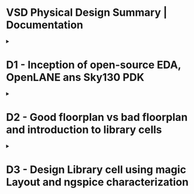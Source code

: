# VSD Physical Design Summary | Documentation
<details><summary> <h1> D1 - Inception of open-source EDA, OpenLANE ans Sky130 PDK </summary><p>

<details><summary> <h1> D1_SK1 - How to talk to computers </summary><p>


<details><summary> <h2> :book: L1 - Introduction to QFN-48 Package, chips, pads, core, die and IPs</summary><p>		
The QFN-48 Package with a chip in the center is shown below. Connections are made to the boundaries of the chip through wirebonds.
		
![QN-48 Package with chip](https://user-images.githubusercontent.com/57150778/218431254-de324341-4bf1-43e9-97b5-6472ea4ce357.png)

Contents of a chip : 

i) Pads : These cells act as interfaces for signals travelling in and out of the chip.
ii) Core : This is where all the digital logic is placed.
iii) Die : It is the size of the entire chip; manufactured on Si wafer. 


![image](https://user-images.githubusercontent.com/57150778/218431961-da71e90b-a5a7-4345-aa84-be8762b517bd.png)

The two kinds of blocks on an SoC are Macros and IPs (Intellectual Properties). Macros are completely digital logic, while IP are blocks that need some level of intelligence to build.

</p>
</details>

<details><summary> <h2> :book: L2 - Introduction to RISC-V</summary><p>

### RISC-V Instruction Set Architecture (ISA)
It is the language of the computer. For a C-program to run on the hardware, the C-program is first compiled in its assembly language program. This assembly language program is converted to machine language program, (binary) which is basically electronic signals (0s and 1s) which are understood by the hardware of the computer. 

A hardware description language (HDL) is needed to replicate the Instruction Set Architecture using some RTL. HDL is the interface present between RISC-V architecture and the layout. 

![image](https://user-images.githubusercontent.com/57150778/218434578-debae85b-4371-4700-8541-730d258c081d.png)
</p>
</details>

<details><summary> <h2> :book: L3 - From Software Applications to Hardware </summary><p>	

Applications or software in our devices are implemented in the hardware chips, as described below:


Applications or software in out laptops / mobile phones are implemented in the hardware chips, like shown. 

System Software converts the application program into binary language. There are various layers of a system software.
The major components of a system software are:

1) OS: 
It handles IO operation, allocates memories. Majorly, it converts the application software to assembly language program and finally to binary language program so that it is understood by the hardware.
The outputs of the operating system are small functions in C/C++ or Java. These are input to the compiler.
		
2) Compiler : 
It converts the application software in C, C++ or Java into instructions (*.exe file),  the syntax of which depends on the type of hardware. For ex: If the hardware belongs to intel-X86, the instructions belong to X86; etc. 
		
3) Assembler:
An assembler takes in instructions and converts it into respective machine language program (Binary numbers: 1s and 0s). This binary language is fed to the hardware and accordingly, the hardware generates the output. 

![image](https://user-images.githubusercontent.com/57150778/218435817-f64b1f72-dc22-4d6e-abd6-749e1872040d.png)
</p>
</details>

</p>
</details>


<details><summary> <h1> D1-SK2 SoC design and OpenLANE  </summary><p>

<details><summary> <h2> :book: L1 - Intro to all components of open-source digital asic design  </summary><p>	

Digital ASIC design requires:

1) HDL : RTL of the function we want to implement including the RTL of all used Ips
2) CAD Tools used for electronic Design Automation (EDA)
3) Process Design Kits (PDK)

![image](https://user-images.githubusercontent.com/57150778/218443990-93629905-0fd2-46af-a6c7-cf76523a4cbd.png)


<h3> PDK </h3>

PDK acts as an interface between fabrication companies and designers. Earlier, design if an IC wad closely twined with process design kits owned by companies like TI. The need for separating design from fabrication technology led to creation of open-source PDKs (Processs Design Kits).

PDK is a collection of files for modelling the fabrication process for EDA tools. It consists of:
1) Process Design Rules - LVS, DRC checks
2) Device Models
3) Digital Standard Cell Libraries,
etc

Skywater 130nm open-pdk was introduced by Google and skywater, enabling complete ASIC design process to be open-source. 

Sky-130 nm tech node, despite being old; is still in use because of two main reasons:
1) Several applications don't need faster, advanced nodes. 130nm process has good enough performance to fit such applications. A pipelined version of RV32i CPU can achieve GHz clock. 
2) 130nm fabrication process is cheaper compared to advanced nodes.

</p>
</details>

<details><summary> <h2> :book: L2 - Simplified RTL-GDS Flow  </summary><p>

Major Implementation Steps in ASIC design flow are:
* Synthesis
* Floor/Power Planning
* Placement
* Clock Tree SYnthesis
* Routing
* Sign Off

The event of producing final layout is called "Tapeout".
![image](https://user-images.githubusercontent.com/57150778/218445851-b6ac990e-6b20-444f-9d43-2164cd7ab79a.png)

<details><summary><h3> Synthesis </h3></summary><p>

Design has to be translated into circuits having components from standard cell libraries (SCL).
The resultant circuit is a gate level netlist. It is functionally equivalent to the RTL.

![image](https://user-images.githubusercontent.com/57150778/218446318-07d5a251-0fbb-441b-b0c9-ab6d3353850b.png)

Standard Cells have a regular layout; typically all the same height with varying widths. It is an integer multiple of units called the "site width".
Each cell comes with different models or views utilized by different tools:

	1) Liberty view : electrical models like delay, power model
	2) HDL behavioral models for the cells
	3) SPICE or CDL view
	4) Layout View:
		i. GSDII (detailed View)
		ii. LEF View (abstract view)
        
![image](https://user-images.githubusercontent.com/57150778/218446473-f6b09bdd-dd3c-44ed-8125-99ee1ddeb7cb.png)
</p>
</details>

<details><summary><h3> Floor & Power Planning </h3></summary><p>

Floor and Power planning mean different things based on whether we are implementing a single component of the design (Macro) or the whole chip.
The objective is to plan the silicon area and create a robust Power Distribution Network to power the circuits.

<h4> Floorplanning </h4>

Chip Floor-Planning : The chip die is partitioned between different blocks and IO Pads are placed.

Macro Floor Planning : Macro dimensions, pin location and rows are defined. 

<h4> Power Planning </h4>

The power delivery network is constructed. The chip is powered by multiple VDD and Ground Pins. The power pins are connected to all components through rings and vertical and horizontal straps. Such parallel structures are meant to reduce the resistance and thus the IR drop; also the electromigration. Typically, the PDN used upper layers as they are thicker than lower metal layers.

![image](https://user-images.githubusercontent.com/57150778/218448464-1f20e51a-648b-4433-b8c2-a57de4fe4fe9.png)

</p>
</details>

<details><summary><h3> Placement  </h3></summary><p>

For macros we place std cells into rows, aligned with sites. Connected cells should be placed close to each other to reduce interconnect delays and to enable successful routing. 

![image](https://user-images.githubusercontent.com/57150778/218447701-c0d632c5-c5ff-4046-ad2e-c79d71d8c066.png)

Typically placement is done in 2 steps:

1) Global Placement : Finding optimal position for all cells. These positions are not necessarily legal.
2) Detailed Placement: The placement from global placement is minimally altered to be legal.
    
![image](https://user-images.githubusercontent.com/57150778/218447934-5bbc9237-41a2-457b-863d-88c51ac8ac75.png)

</p>
</details>

<details><summary><h3> Clock Tree Synthesis  </h3></summary><p>

Clock tree routing needs to be done before signal routing by creating a cock distribution network.
The goal is to deliver clock to all sequential cells while minimizing skew. This is typically implemented using an H-tree, X-tree or a fishbone structure.

![image](https://user-images.githubusercontent.com/57150778/218449271-6966e5c4-8bcd-446f-a6b6-48e5daf75597.png)

</p>
</details>

<details><summary><h3> Signal Routing  </h3></summary><p>

For each metal layer, the PDK defines:
	
i. Thickness
ii. Pitch
iii. Tracks
iv. Min width
v. Vias

![image](https://user-images.githubusercontent.com/57150778/218451009-82be9d51-83c5-4ed7-b309-04505eed0f63.png)


Most routers are grid routers, i.e., they create routes over existing tracks. Since the routing grid can be huge, the signal routing is done in two setps:

* Global Routing : Routing guides are generated.
* Detailed Routing : Routing guides are used to create actual wires. 

</p>
</details>

<details><summary><h3> Sign-Off  </h3></summary><p>

Signoff involves-

* Physical verifications:
    - Design Rule Checking (DRC) : To check that all design rules are satisfied.
    - Layout Versus Schematic Checks (LVS) : To ensure that layout is functionally equivalent to gate netlist.
* Timing Verification:
    - Static Timing Analysis (STA) : To make sure that all timing constraints are met and circuit will run at designated frequency.

</p>
</details>

</p>
</details>

<details><summary><h2> 📖 L3 - OpenLANE & Strive Chiplets  </h2></summary><p>

Using open source EDA tools presents a set of potential problems such as tool qualification, calibration, or missing tools for certain intermediate steps.
OpenLANE encounters this problem by presenting an Open-Source Flow for a True Open Source Tape-out experiment. 

An example of open everything SoCs is striV3. It makes use of open pdk, EDA tools as well as RTL. 

![image](https://user-images.githubusercontent.com/57150778/218457206-f20b49b0-c61e-474c-b614-d288fee14021.png)

Its SoC are present in various versions as described below:
	
![image](https://user-images.githubusercontent.com/57150778/218457450-010732c8-3932-4bc8-ba44-c1980f2af094.png)

	
The main objective of an open source EDA FLow is to produce a clean GDSII with no human intervention. This implies:

* No LVS Violations
* No DRC Violations
* No Timing Violations

OpenLANE presents a containersed set of tools that are containerized to function out of the box. It has two modes of operation:

* Autonomous
* Interactive
	
It can also be used for finding the best set of flow configurations for a particular design.
	
</p>
</details>

<details><summary><h2> 📖 L4 - Introduction to OpenLANE detailed ASIC Design Flow </h2></summary><p>

OpenLANE ASIC Flow : 
![OpenLANE ASIC Flow](https://user-images.githubusercontent.com/57150778/218458792-20a4b5e4-7e34-4f43-b772-46b8921b07e8.png)


<h3> RTL Synthesis </h3>
	
RTL is fed to yosys using design constraints. Yosys translates the RTL into a logic circuit using generic components.
This circuit is optimised and mapped into a standard cell library using abc. ABC has to be guided using abc scripts.
OpenLANE comes with various abc scripts referred to as "synthesis strategies". The strategies target the best area or could target the best timing, etc.

<h3> Synthesis Exploration (Utility) </h3>
	
Used to generate reports that show how the design delay and area is affected by the synthesis strategy (S1, S2, …S8). Based on this, we can pick the best strategy to continue with. 

![image](https://user-images.githubusercontent.com/57150778/218459424-8bcb6fbc-f96f-4aeb-9118-1c6949088772.png)


<h3> Design Exploration (Utility) </h3>
	
Used to sweep design configurations (>16). It generates a report as shown below that has more than 35 design metrics. Also shows the number of violations generated after generating the final layout. 
This is useful to find the best configuration for openLANE for any given design. Thus it is recommended to explore the design first and then used the obtained best configuration for this design going forward.
Ex : Exploration to find a configuration that gets a clean layout.


![image](https://user-images.githubusercontent.com/57150778/218459824-daa5b467-466a-4a04-b979-380a829ddabb.png)


<h3> Design For Testing </h3>

After synthesis we can insert a testing structure is we want our design to be ready for testing after fabrication. We can insert a scan chain using open src project Fault. It can perform:

* Scan insertion
* Automatic test Pattern Generation (ATPG)
* Test Patterns COmpaction
* Fault Coverage
* Fault Simulation

![image](https://user-images.githubusercontent.com/57150778/218460233-ea5be554-235f-4896-a62f-8c5eadfe271e.png)

	
<h3> Physical Implementation </h3>
	
It is also called automated PnR (Place and Route). It has several steps performed by the OpenROAD App.
* Floor/Power Planning
* End Decoupling Capacitors and Tap cell insertion
* Placement : Global and Detailed
* Post placement Optimization
* Clock Tree Synthesis (CTS)
* Routing : Global and Detailed
	

<h3> Logic Equivalence Checking | by Yosys </h3>
	
Every time a netlist is modified by CTS, post route optimization, etc; it must be checked for funtionality against the gate level netlist post synthesis.
	
	
<h3> Dealing with Antenna Rules Violation </h3>
	
A fabricated metal wire connected to transistor gates acts as an antenna. Charge can accumulate on it and can damage transistor gate during fabrication. To address this, the length of the wires must be limited. This is ensured by the router. However, if the router fails, there are two solutions : 
	
1) Bridging : Attatchign a higher intermediary layer
	
![image](https://user-images.githubusercontent.com/57150778/218462046-f78a338a-1eaa-4665-a191-db4a44164f75.png)

2) Adding Antenna diode cell to leak away charges
	
![image](https://user-images.githubusercontent.com/57150778/218462377-3f6ff250-d9b5-4a6f-a049-90d9e3087740.png)

As a preventative approach, OpenLANE adds a fake antenna diode next to all cells after placement. Antenna checks are done post routing (Magic). Finally, the fake antenna cells next to violating instance pins are replaced with real antenna cells from the SCL. 
	
![image](https://user-images.githubusercontent.com/57150778/218463312-fac9b846-9c9b-4b80-b792-aa142479170d.png)

	
<h3> SignOff </h3>
	
SignOff involves STA, DRC and LVS checks.

Timing Signoff is done by performing RC extraction to generate spef file. Then, STA is done using OpenSTA to generate timing reports.

![image](https://user-images.githubusercontent.com/57150778/218463959-af2c8a36-c684-441a-a90f-3732bdea81f7.png)
	
	
DRC is perfomed in magic. LVS checks are performed in Netgen and Magic.
	
	
	
</p>
</details>

</p>
</details>


<details><summary><h1> D1-SK3 - Get familiar to open-source EDA tools  </h1></summary><p>
<details><summary><h2> :computer: L1 - OpenLANE Directory structure in detail </h2></summary><p>

Working dir : 

![image](https://user-images.githubusercontent.com/57150778/218501720-dd6a2e5e-a965-4620-9926-41837ffa2314.png)



![image](https://user-images.githubusercontent.com/57150778/218501794-855f4a1a-8866-45c4-a727-b34393be8e32.png)

skywater-pdk : has all pdk related files - tech lef, tech files, std cell lefs, etc; made to work with commercial EDA tools.

open_pdks : It has a set of scripts and files to convert foundry level pdk to be compatible with open source EDA tools. 

sky130A : PDK variant made compatible to open source environment.

![image](https://user-images.githubusercontent.com/57150778/218515570-11530b38-b588-4e60-b6b2-dffaff619760.png)
![image](https://user-images.githubusercontent.com/57150778/218516877-6ee3ceca-89c2-46ed-a33d-b41e87738373.png)

Similarly, std cell lef and tech lef are present in:
![image](https://user-images.githubusercontent.com/57150778/218518481-aa224e8e-87b5-4314-b380-c63ea0cd0030.png)

work dir : 

![image](https://user-images.githubusercontent.com/57150778/218501861-fd5e6c65-e2e6-4640-a747-548ca08ab4ad.png)

	
</p>
</details>


<details><summary><h2> :computer: L2 - Design Preparation Step </h2></summary><p>

In the work directory openlane/designs many designs are present. The current design is picorv32A.

![image](https://user-images.githubusercontent.com/57150778/218528721-fa5f883b-28a3-473f-b5f2-622ed2cb680b.png)

The src directory consists of rtl netlist for the design and sdc file.

![image](https://user-images.githubusercontent.com/57150778/218530365-66ba4807-0614-4d84-a3f9-e9e933aaf039.png)

sdc file contents : The target clock period for the design is 20ns (50 MHz)

![image](https://user-images.githubusercontent.com/57150778/218530684-10c8bc4b-30d7-4cd8-aca2-e1a3443c5e6b.png)

config.tcl overrides default switches of openlane flow:

![image](https://user-images.githubusercontent.com/57150778/218531097-d94e1a30-582b-4d74-97a2-08fa649b5057.png)

The settings in sky130_fd_sc_hd_config.tcl override the switches in config.tcl such that the final clock period setting is 24.73 ns.

![image](https://user-images.githubusercontent.com/57150778/218532159-617bc5b9-b0ae-4d4f-abb0-4379174b4794.png)

<h3> Design Preparation </h3>

![image](https://user-images.githubusercontent.com/57150778/218534533-54cef366-b7c2-40c7-b29b-36aba797a1b6.png)



</p>
</details>

<details><summary><h2> :computer: L3 - Review Files After Design prep and run synthesis </h2></summary><p>

All the input lefs are merged into one file using mergeLef.py. The resultant merged.lef is present in:

![image](https://user-images.githubusercontent.com/57150778/218534885-4e97a7f0-2e91-4764-bd95-edf3c1c6598c.png)

The output config file containing all the switches applied is also present in the runs/<timestamp> directory:

![image](https://user-images.githubusercontent.com/57150778/218542857-2fa831d4-a522-4ce9-806a-bd3d69254825.png)

The cmds.tcl file contains commands run in the tool:

![image](https://user-images.githubusercontent.com/57150778/218542959-c8e43e54-dc2e-45dc-93eb-7b072804d136.png)

<h3> run_synthesis </h3>

![image](https://user-images.githubusercontent.com/57150778/218543049-b500a557-f3ab-4f73-95b6-889bf1d8683a.png)


</p>
</details>

<details><summary><h2> :computer: L5 - Steps to characterize synthesis results </h2></summary><p>

The resultant synthesized gate netlist and the mapped lef file are present in the runs/13-02_17-46/results/synthesis dir:

![image](https://user-images.githubusercontent.com/57150778/218543575-095518b9-93f4-486f-a4f1-3cdb521a2629.png)

synthesized netlist : 

![image](https://user-images.githubusercontent.com/57150778/218545405-7d262cca-6de3-40a5-a1bf-56dddc506b11.png)

The cell stats and timing reports can be seen in runs/13-02_17-46/reports/synthesis dir:

![image](https://user-images.githubusercontent.com/57150778/218543757-0cccd44a-87d6-4498-8e21-0459ef4e4972.png)

The cell stats are present in 1-yosys_4.stat.rpt

![image](https://user-images.githubusercontent.com/57150778/218545105-b2333545-b793-4a99-8bd0-ebd0dfe6d727.png)

The timing status post synthesis can be seen in 2-opensta.timing.rpt.The worst paths are reported in a descending order or negative slack.

![image](https://user-images.githubusercontent.com/57150778/218545476-02550855-cb17-49c5-8453-defd056edcc3.png)

Since the timing is violated for setup, synthesis is performed again by increasing target clock_period to 50. 

![image](https://user-images.githubusercontent.com/57150778/219638404-ac9b9929-67cf-474d-bca1-97c1eaefd3ba.png)

The new timing rpt for max path is shown below:

![image](https://user-images.githubusercontent.com/57150778/219643149-17393532-7176-4162-a0dc-db67b7ac4d7a.png)

New cell stats : 
	
![image](https://user-images.githubusercontent.com/57150778/219644413-f7518fe5-0bbc-4d82-8596-cdbc410b2c64.png)

area : 
	
![image](https://user-images.githubusercontent.com/57150778/219644786-a94a7a70-7d5e-494c-9813-e4b75ee65696.png)
	
	
</p>
</details>

</p>
</details>

</p>
</details>

<details><summary><h1>D2 - Good floorplan vs bad floorplan and introduction to library cells</h1></summary><p>

<details><summary><h1> D2-SK1 - Chip Floor planning Considerations </h1></summary><p>

<details><summary><h2> :book: L1 - Utilization Factor and Aspect Ratio </h1></summary><p>

1) Define width and height of core and die:
First step of physical design flow is to define the width and height of the core and the die.

<img src="https://user-images.githubusercontent.com/57150778/219647019-f9e03b89-7916-480d-ba27-91d2f7481272.png" width="450">

Consider a basic netlist as shown : 
	
<img src="https://user-images.githubusercontent.com/57150778/219647202-c0c18d24-fc05-41d8-ac63-b5f48e52720d.png" width="350">
			
We use the physical dimensions of the std cells to calculate the total area occupied by the netlist on the silicon wafer.  For ex : min area occupied by the current netlist:
	
<img src="https://user-images.githubusercontent.com/57150778/219647401-6835ae82-95f9-4528-b556-554751e79702.png" width="250">

Consider a silicon wafer with many dies. A die is a small semiconductor material specimen on which the fundamental circuit is fabricated. The die contains the core on which all digital logic is placed.

<img src="https://user-images.githubusercontent.com/57150778/219648341-878d6791-d2fd-4df3-b93f-7cd9e0a38c8e.png" width="350">
	
Suppose we select the core area such that the netlist occupied the core completely (100% utilization).

<img src="https://user-images.githubusercontent.com/57150778/219648277-902d44c8-1d27-4dab-81af-2cba7bc5df83.png" width="200">
		
Utilization Factor = (Area occupied by the netlist) / (Total area of the core)
		
In this case, the utilization factor = 1.
Practically, we go for 50-60% utilization. U.F. = 0.5-0.6. The remaining area is left for optimization, placing additional cells, etc.
		
Aspect ratio = Height / Width
				
In this case, aspect ratio = 1, implying that the chip is a square shape.


</p>
</details>

<details><summary><h2> :book: L2 - Concept of Pre-placed cells </h1></summary><p>

1) Defining Locations of Pre Places Cells
	
	a. What are pre placed cells?
		Consider some combinational logic cloud that translates to a large number of gates (50K-100K).
		We need not implement this as a part of the main circuitry. We can implement is separately; or even granularize the circuit itself (dividing the 100K gates into two blocks each of 50K gates).

<img src="https://user-images.githubusercontent.com/57150778/219649097-e6fea8df-ed5d-4061-8d1c-7670c018b5e8.png" width="500">

<img src="https://user-images.githubusercontent.com/57150778/219649178-a151fe8e-eefb-48fa-b1c9-cfdac5d76c7e.png" width="300">

We can now implement both these blocks independently. The IO pins are extended to the boundary and then we can Blackbox the two modules such that the internal circuitry is no longer visible.

<img src="https://user-images.githubusercontent.com/57150778/219650594-e6f49c3e-2488-4622-a718-a1e431ba2b3e.png" width="450">

<img src="https://user-images.githubusercontent.com/57150778/219650718-4dc8e988-cd29-4abf-a2b8-b1f04ab8f375.png" width="400">
	
These blocks when implemented separately, can be re-used in the top-level netlist multiple times.
			
Similarly IPs like memory, clock gating cell, comparator, mux, etc are available which can be implemented once and instantiated multiple times onto the netlist. 
These cells are placed onto the chip and their placement is fixed before the actual placement of std cells. Thus these are referred to as Pre-Placed Cells.
			 
b. Defining placement of Pre-Placed Cells:
	
We look at the placement of IO pins for the entire block and the interaction of the blocks with the remaining core logic to decide where to fix the position of the pre-placed cells.

<img src="https://user-images.githubusercontent.com/57150778/219650924-803af858-2216-49ff-bc4c-37a932de81f8.png" width="500">


</p>
</details>

<details><summary><h2> :book: L3 - De-coupling Capacitors </h1></summary><p>

Once the positions of pre-placed cells are fixed, we need to surround them with decoupling capacitance.
	
<h3>Need for decaps </h3>
	
When a logic cell switches, suppose it goes from 0 ->1, its internal capacitors need to be charged to represent logic 1. And this charge is provided by the supply voltage. Thus the VDD supply needs to supply the charge to all cells switching from logic 0 to logic 1.
Similarly, the VSS is responsible to handle all the discharge current for cells switching from logic 1 to logic 0.
But since there is a voltage drop across the power grid, the voltage that appears at std cells is lower (0.7 or 0.8 volts, say). Thus the internal capacitances cannot be charged to more than 0.8 volts. In order for this 0.8 volts to be detected as logic 1, it should be within the noise margin range of output logic. 

<img src="https://user-images.githubusercontent.com/57150778/219651832-0103ae31-05b1-47a3-a12d-a090d4a6809d.png" width="500">

<h3> Noise Margin </h3>
For any signal to be detected as logic 1, it needs to lie between Vih and Voh range, and so on….
		
Vil to Vih is undefined region as a signal appearing in this range can convert to any logic level. This is an issue due to a large physical distance from the main power supply to the std cells under consideration.

![image](https://user-images.githubusercontent.com/57150778/219652078-4c26d6fd-b871-4697-8478-180cdc2facd0.png)

Decoupling Capacitors:
	These are huge capacitors which are completely charged to the power supply. When the circuit switched, it can get the required current from the decoupling capacitor, since these are placed physically close to the logic circuitry and help to decouple the logic from power supply. 
	The decaps replenish the charge when surrounding cells are not switching. 

<img src="https://user-images.githubusercontent.com/57150778/219652229-524d13b7-cabd-4401-896f-adddfc64c9f3.png" width="500">

Pre placed cells are thus surrounded by decaps.

<img src="https://user-images.githubusercontent.com/57150778/219652318-9326b451-4053-4d71-b159-88c2266041d1.png" width="400">

	
</p>
</details>

	
<details><summary><h2> :book: L4 - Power Planning </h1></summary><p>

Decaps take care of local communication. For global communication, we need power planning. Suppose a macro o/p (16 bit bus) is input to another macro, where it is inverted. The goal is to ensure that the shape of the signal is maintained from the driver to the receiver.
	
<img src="https://user-images.githubusercontent.com/57150778/219652942-5fa64e7c-8819-49d2-9609-fcfa5e504d66.png" width="600">

	
All power lines are tapped to VDD and all ground lines are tapped to ground. Since we can't have many decaps placed all over the chip, the power supply needs to supply the power to retain the signal shape from driver to receiver. The power supply is distance from the signal line so there is possibility of <b>voltage drop</b>. Assuming the signal to be a 16 bit bus being inverted. Initially, each bit of the line is a capacitor charged to VDD or discharged to ground. When all VDD caps discharge to 0 and all caps at 0 charge to VDD; since we have a single ground line for all bits, we observe a bump in the voltage. If this bump voltage exceeds the noise margin, it may lead to undefined state. This phenomena is called <b>ground bounce</b>.
	
<img src="https://user-images.githubusercontent.com/57150778/219652991-ea961534-9516-4738-8dc1-f945c0fe6f2a.png" width=500>

	
Similarly when many caps charge at the same time through the same line, we may observe a voltage droop. This can also lead to an undefined state if it goes lower than noise margin. 
	
<img src="https://user-images.githubusercontent.com/57150778/219653122-47a28e6d-6644-40a7-9402-ac42adc4ea6e.png" width="500">

	
Both these problems arise since the power supply comes from only one point. This can be solved by having multiple power supplies to provide charging current and multiple ground lines to drain discharging current. This is a PG mesh.
	
<img src="https://user-images.githubusercontent.com/57150778/219653231-eac58bf8-7eb6-4d7d-a26a-47fc48963863.png" width="450">

<img src="https://user-images.githubusercontent.com/57150778/219653334-a5969fca-6eba-4790-9d7f-c0d348429462.png" width="450">


</p>
</details>	

<details><summary><h2> :book: L5 - Pin placement and logical cell placement blockage </h1></summary><p>

Consider the following circuit where blocks a, b and c are preplaces cells. The connectivity information of different gates is available in the netlist. 
	
<img src="https://user-images.githubusercontent.com/57150778/219654331-089cac84-43fd-4ccb-a2f0-4aab4cf94a19.png" width="400">

	
Suppose we put all IP ports on left and OP ports on the left. The ordering of IP and OP ports depends on where we plan to place the cells. Pin placement needs good understanding of the functionality of the design. This creates a handshaking between the frontend and backend team. 
	
<img src="https://user-images.githubusercontent.com/57150778/219654443-bb9bfb95-4446-4713-bcb5-e61dd3d5ed77.png" width="400">
	
The clock ports are bigger than signal ports since these drive the flops in the complete chip continuously. Bigger ports offer lower resistance. 

<h3>Logical Cell Placement Blockage:</h3>

Next, we add a logical cell placement blockage in the area outside the core since this area  is reserved for IO pins.

<img src="https://user-images.githubusercontent.com/57150778/219654549-e3afdd47-ff60-4206-97b4-3f0abf3a8201.png" width="400">

</p>
</details>

<details><summary><h2> :computer: L6 Steps to run floorplan using OpenLANE </h1></summary><p>

Information about all the available switches is present in README.md:

![image](https://user-images.githubusercontent.com/57150778/219656292-5a294f12-f695-4133-a909-798c1a97f559.png)

floorplan.tcl in configuration/ contains all the switches applied:

![image](https://user-images.githubusercontent.com/57150778/219657567-9e89c978-e5c2-4fff-aba9-f596ae1da759.png)

![image](https://user-images.githubusercontent.com/57150778/219658100-9afde7ff-e1ce-45af-9337-e0f5c7e2f8c6.png)

Running floorplan in OpenLANE:

![image](https://user-images.githubusercontent.com/57150778/219659187-bb008a0a-c630-4d92-8726-e949418568be.png)

	
</p>
</details>

<details><summary><h2> 💻: L7 - Review floorplan files and steps to view floorplan </h1></summary><p>

The core and die_area can be viewed in reports:

![image](https://user-images.githubusercontent.com/57150778/219694028-d4d6036d-9eaa-48a0-b9f1-ae03b00e4a09.png)

Floorplan def contents:
	
1) Die Area and std cell rows:
	
<img src="https://user-images.githubusercontent.com/57150778/219695202-aa1882b6-00a9-43bd-bf75-633a3daa4b43.png" width=500>
	
2) Tracks for metal routes

<img src="https://user-images.githubusercontent.com/57150778/219695587-18536270-d04c-4b5e-a8a3-ea6ab15f0402.png" width=400>
	
3) Std cells - unplaced

<img src="https://user-images.githubusercontent.com/57150778/219695822-dea8f3d0-1d19-4543-900a-b414f0ec4730.png" width=350>

4)  Decaps and tap cells placed and fixed:

<img src="https://user-images.githubusercontent.com/57150778/219696270-5f613771-7934-44ad-82fc-7e5e3b38b675.png" width=450>
	
5) Placed IO Pins

![image](https://user-images.githubusercontent.com/57150778/219697054-957aeaa1-a496-4cf5-8014-6411d1857e90.png)

6) Signal nets with logical connectivity-
	
![image](https://user-images.githubusercontent.com/57150778/219697356-7b2067dc-f967-44ec-a3b4-57e09cb05482.png)

The finally applied switches for core utilization, and horizontal and vertical metals for IO pins can be viewed in config.tcl:
	
![image](https://user-images.githubusercontent.com/57150778/219699348-e55e1acb-6d53-4396-929a-bde9c553626f.png)

	
</p>
</details>

<details><summary><h2> 💻: L8 - Review floorplan layout in magic </h1></summary><p>

Launching magic to view floorplan:

![image](https://user-images.githubusercontent.com/57150778/219699843-5c4d0c79-e770-46f0-9545-3709257b524d.png)

Reviewing Floorplan:

![image](https://user-images.githubusercontent.com/57150778/219724780-adc88d8a-5c92-4a41-b7dc-02b868732050.png)

Zooming in to show pin placement, decap cells and tap cells. All the logic cells are unplaced.


![image](https://user-images.githubusercontent.com/57150778/219726746-74989591-5ad7-4726-a484-0b7aa0b3f16d.png)

	
</p>
</details>

</p>
</details>

<details><summary><h1> D2_SK2 - Netlist Binding and placement </h1></summary><p>

<details><summary><h2> :book: L1 - Netlist Bindign and initial place design </h2></summary><p>

Binding netlist with physical cells

All cells in the netlist are rectangular blocks, whose sizes, delays, functionality, etc are defined in the library.
	
<img src="https://user-images.githubusercontent.com/57150778/219709788-7c26d367-8fc7-4f57-bc5d-6bc0a29146c0.png" width=400>

The library also has various flavors of the cells, which might be varying in sizes and delays because of having lower resistance paths.
	
<img src="https://user-images.githubusercontent.com/57150778/219709839-872ea2a9-c01e-4a6e-a42e-17b0c92947f5.png" width=500>

	
The obtained shapes and sizes of each gate are placed on the floorplan. Pre-placed cells are already present. It is taken care that pre-placed cells are not touched, and no other cells are placed in that area.
Cells interacting to IO ports are placed close to them. Additionally, interacting gates are placed close to each other to minimize route lengths and thus signal delays. 

<img src="https://user-images.githubusercontent.com/57150778/219710014-b579f973-b98d-4f58-ba78-8f29e7107f89.png" width=500>
	
</p>
</details>

<details><summary><h2> :book: L2 - Optimize placement using estimated wirelength and capacitance  </hs></summary><p>
	
Since some interacting cells are placed far away, we calculate the capacitances of estimated wire lengths. Long routes can read to loss of signal strength. Thus, to maintain signal integrity, we add repeaters in long routes. This increases the area of the floorplan.
Higher the value of the wire cap, worse the slew since charge needed to charge the capacitor is high. 

<img src="https://user-images.githubusercontent.com/57150778/219710457-94168a36-2391-4750-aaf8-eba82c0f3e3b.png" width=500>

We need to optimize this to minimize the number of repeaters

	
</p>
</details>
	
<details><summary><h2> :book: L3 - Final Placement Optimization  </hs></summary><p>
	
The repeaters reproduce the signal and send it to the required logic cell. Certain logic can be abutted to minimize signal delays, if the logic works at very high speed, etc. 

<img src="https://user-images.githubusercontent.com/57150778/219710936-939da12f-ee29-443d-90db-2b286fe4082d.png" width=500>

Once placement is optimized by adding buffers on long routes, since the clock tree has not been built, we need to check the setup timing analysis of data path. This assumes ideal conditions that all route delays and clock arrival time to flipflops are zero.  We need to make timing meet at this stage since routing would make the timing worse.

	
</p>
</details>	

<details><summary><h2> :book: L4 - Need for libraries and characterization  </hs></summary><p>
	
Synthesis is the first step in ASIC design flow in which we reproduce the functionality of an RTL using legal hardware. The next step is floor-planning. Here we decide the size of the core and die. This completely depends on area covered by the gates in the netlist and thus, depends on the shapes and sizes of standard cells. Next, during placement, we need to place the logic cells such that the initial timing is met. Next, during CTS, we need zero skew on clock pins across the entire design. Here we need clock buffers to ensure that clock signal has equal rise and fall times. Finally while routing, certain properties of the cells need to be taken care of and determine the type of routing. In signoff Static Timing Analysis, we need timing tables for all std cells. In all the steps, the properties of logic gates are important. These gates are collectively available in a library. Hence, library characterization is important.
	
	
![image](https://user-images.githubusercontent.com/57150778/219711315-58055fa8-6c78-4e28-a133-74f39e4993d3.png)


</p>
</details>
	
<details><summary><h2> :computer: L5 - Congestion Aware Placement using RePlace  </h2></summary><p>		

Placement in OpenLANE occurs in 2 stages  - 
	
1) Global Placement : This is a coarse placement and there is no legalization. Main objective is reducing the wirelength. The parameter used for this is HPWL (Half parameter wire length).
	
2) Detailed placement : The std cells placement is legalized.
	
In openLANE, there are different tools available to run both these steps. 
Legalization implies that std cells should be exactly inside the rows and abutted with each other; and there should be no overlaps. Legalization is more required from a timing point of view. 

In "run_placement", first global placement is run. 

<img src="https://user-images.githubusercontent.com/57150778/219712069-88ab5a5b-50c6-46ac-b5ce-93135cb4bcce.png" width="300">

The objective is to converge the "overflow". If the overflow value decreases, the placement is going correctly.

Final placement stats:

<img src="https://user-images.githubusercontent.com/57150778/219713458-8548aa43-c993-4a81-8d9f-4b86c743e627.png">

Optimization of placement by buffer insertion, cell resizing:

<img src="https://user-images.githubusercontent.com/57150778/219716128-0b4d3492-3df6-41bf-b13d-d879c514d493.png">

Launching magic to view post placement def-

<img src="https://user-images.githubusercontent.com/57150778/219715005-d187cfc8-c9a7-4b60-823d-78aa71977bd7.png">

Magic Layout : 

![image](https://user-images.githubusercontent.com/57150778/219719682-54e624f4-4552-4a3c-a7cf-2bef7090efd3.png)


All the standard cells are placed in std cell rows. There are no DRCs.

<img src="https://user-images.githubusercontent.com/57150778/219723388-5cf08c87-4053-4cbb-9df0-da2ebde86825.png" width=500>
	
PDN : Vpwr, Vgnd vertical stripes added in metal4 and horizontal stripes in metal5. Followpins present in metal1 and vias are stacked from metal1 to metal4.

![image](https://user-images.githubusercontent.com/57150778/219720566-05f54d8e-0830-472a-95d6-52d271a9918b.png)

<img src="https://user-images.githubusercontent.com/57150778/219721621-a705f4a6-3782-4557-85f8-b44182559e15.png" width=400>


Placement Def showing tech via definitions and std cell placement added:

<img src="https://user-images.githubusercontent.com/57150778/219717278-f07496a3-33a0-4977-83e4-c52897f84a37.png" width=600>

Repeaters added for optimizing timing post placement:

<img src="https://user-images.githubusercontent.com/57150778/219717467-58ca1d78-3b51-40b6-9443-cadae5808e73.png" width=600>

PDN added :

![image](https://user-images.githubusercontent.com/57150778/219717755-1f809efc-6e70-45e0-a43b-94243537a813.png)


</p>
</details>

	
</p>
</details>

<details><summary><h1> D2_SK3 Cell Design and Characterization Flows  </h1></summary><p>		

	
<details><summary><h2>:book: L1: Inputs for cell design flow </h2></summary><p>		

Standard cell information is available in a library. A library also has information about decaps, macros, IPs, etc.
The library also has cells with different functionality and sizes. The varying sizes are die to varying drive-strengths. 
The cells may also vary in threshold voltages. This variation in threshold voltage determines the speed of the cell.
	
<img src="https://user-images.githubusercontent.com/57150778/219728804-be7fb654-45b9-4ae6-b274-63d7e3f3fa7e.png" width=500>
	

Cell Design Flow (Inverter Cell):

Inputs : 

1) Process Design Kits (PDKs)
	
2) DRC and LVS rules  :A few examples of DRC checks are shown below. These are needed specifications for the std cell to get fabricated. Actual value is the drawn value.
	
<img src="https://user-images.githubusercontent.com/57150778/219729006-e854dcd3-598d-417e-b275-fe381a32be37.png" width=600>

	
3) SPICE Models: The circled values are obtained from the foundry. These are spice model parameters. The spice model files are also provided by the foundry. 
	
<img src="https://user-images.githubusercontent.com/57150778/219729335-f85124a2-ca75-4cd1-9b0a-d89c8d77e268.png" width=500>
	
</p>
</details>	
	
<details><summary><h2>:book: L2: Circuit Design Step </h2></summary><p>		

Inputs to cell design flow:

4) Library and User defined specs
	
The separation between, the power and ground rail determines the cell height. And it is up to the library developer to see that the cell height is maintained. Cell width depends on the timing information - wider cell have higher drive strengths. Higher drive strength cells can drive longer wires.
Another user defined specification is supply voltage. The top level designer decides the supply voltage for a design and the library designer has to make sure that the std cells operate at this supply voltage. He has to take care of the noise margin levels with respect to this supply voltage.
There can be specifications for metal layers for certain libraries (ex : certain libraries being needed to be built under certain metal layers, contacts to be present on M3,4,5,etc).
Pin Locations might also have user defined specifications like being located near the power and ground rail. Library designer has to make sure of it.
Drawn gate length can also be specified by the user. 
	
<img src="https://user-images.githubusercontent.com/57150778/219730122-339ac35d-c3e6-45bd-a34e-5b47ac3721db.png" width=300>

	
Design Steps:

1) Circuit Design:
	First step is to implement the function itself. The next step is to ensure that the cell meets the library requirement. For example, the (Wp/Lp) / (Wn/Ln) ratio is formulated as : 
		
<img src="https://user-images.githubusercontent.com/57150778/219730283-6f7e1c85-92b7-4c79-95ea-ddff6163002e.png" width=250>
		
We can have designated values of this ratio based on the required values of the switching threshold (Vm~0.98) specified by the designer. Switching threshold is the value at which Vin = Vout.
Or, a library designer can have specifications such as drain current value. These are all circuit design steps, based on spice simulations. 
The output of the circuit design step is the circuit description language : CDL.
	

</p>
</details>

<details><summary><h2>:book: L3: Layout Design Step </h2></summary><p>		

Layout Design Step : 

i) Implement the function by a set of transistor connections.
ii) Derive the pmos network graph and the nmos network graph. 

<img src="https://user-images.githubusercontent.com/57150778/219731284-b8733b8e-722c-4e63-af06-22b4653cb1d1.png" width=400>

	
iii) Obtain the Euler's path : Euler's path is the path that is being traced only once. In this case the Euler's path is A-C-E-F-D-B.
iv) Next we draw a stick diagram out of this Euler's path where the polysilicon inputs are placed in the order of the Euler's path. And then the circuit connections are made.
v) Next the stick diagram is converted to a layout while adhering to DRC rules from the foundry and user defined specifications given by the top level designer. 
	
![image](https://user-images.githubusercontent.com/57150778/219731469-c9d9a924-872f-41d0-8013-6f5789a90a59.png)

	
This hand drawn layout is loaded into a tool like Magic : 
	
<img src="https://user-images.githubusercontent.com/57150778/219731630-8abd526b-15db-47a0-b7dc-0562263631bd.png" width=350>
	
	
With this final layout we have the cell height and width and other user defined specifications like drain current, pin locations, etc. 
vi)  The final step is to extract the parasitics of this layout and characterize it in terms of timing. The output of the layout design will be GDSII, Lef files and extracted spice netlist (.cir), containing resistance and capacitance of each element in the layout.

The next step is characterization of std cells to get timing, noise and power dotlibs. It also contains the functionality of the circuit. 

	
</p>
</details>

<details><summary><h2> :book: L4: Typical Characterization Flow </h2></summary><p>		

For a characterization flow (of, say, a buffer cell), we have the following inputs : 
1) Layout:
	
<img src="https://user-images.githubusercontent.com/57150778/219732755-1b309fcc-6a39-4068-80ec-9fe4afcaf1da.png" width=350>

2) Circuit description : 

![image](https://user-images.githubusercontent.com/57150778/219732979-ecaa0a67-4da7-443c-9c38-51b91c0ad13e.png)
	
3) Spice extracted netlist and subckt definitions. The subckt contains spice models containing characteristics of the nmos or pmos transistors-

![image](https://user-images.githubusercontent.com/57150778/219733048-df75ce89-2697-471d-b702-c0172c2faa0c.png)
	
	
Characterization Setup
Step 1) Read the spice model files.
Step 2) Read in the extracted spice netlist.
Step 3)  Define the behavior of the buffer.
Step 4) Read the subckt files of the inverter
Step 5) Attach the necessary power sources.
Step 6) Apply the stimulus.
Step7 ) Provide necessary output capacitances. For ex, in NLDM models, the output capacitances are varied in a range. 
Step 8) Provide the necessary simulation command. Ex: ."tran 10e-12 4e-09 0e-00", ".dc …."
Step 9) All these inputs are fed as a configuration file called GUNA . The software generates timing, noise and power liberties. 
	
	
</p>
</details>
	
</p>
</details>

<details><summary><h1> D2_SK4 General timing characterization parameters </h1></summary><p>		
<details><summary><h2> :book: L1: Timing threshold definitions </h2></summary><p>		

Timing threshold definitions:
These are variables pertaining to any input waveform that we apply:
Consider the IP and OP waveforms of an inverter as shown
• slew_low_rise_thr :  typically 20% - "low" implies values close to logic 0. The slope of rising waveform is calculated between slew_low_rise_thr and slew_high_rise_thr.

• slew_high_rise_thr: Typically, 20% from the logic 1 level

• slew_low_fall_thr :  20% from logic 0 level of a falling waveform

• Slew_high_fall_thr : 20% value from logic 1 of a falling waveform
 
![image](https://user-images.githubusercontent.com/57150778/219735528-24e75f72-7d52-426e-b3f3-b634436bf90e.png)

	
• in_rise_thr: Assume an input waveform used for transient simulation of  a buffer as shown. Propagation delay is defined between in_rise_thr and out_rise_thr for a rising waveform. It is typically 50%.

• out_rise_thr : 50% value of the output rise waveform.
	
![image](https://user-images.githubusercontent.com/57150778/219735295-9bd9b6b9-fc92-475e-9d76-be6124b0a173.png)

	
• in_fall_thr :  Consider a fall waveform input to buffer and output waveform as shown. This value is typically 50%

• out_fall_thr : Also, 50%. Fall delay = out_fall_thr - in_fall_thr
	
![image](https://user-images.githubusercontent.com/57150778/219735944-253afbe7-c74c-4e7b-9d62-e83126788738.png)

	
</p>
</details>	
	
<details><summary><h2> :book: L2: Propagation delay and transition time </h2></summary><p>		

Consider a buffer cell. Propagation delay, generally can be calculated as:
Td = out_rise_thr - in_rise_thr
Or,
Td = out_fall_thr - in_fall_thr

Consider the following waveform of an inverter:
When the in_rise_thr and out_fall_thr are both at 50%, the delay comes out to be 23ps.

![image](https://user-images.githubusercontent.com/57150778/219736870-455352e8-c718-482f-a35a-0603c8755a16.png)


But when the thresholds are moved to say 70%, the output threshold arrives before the input and thus the propagation delay comes out to be negative (-42ps). Thus correct choice of threshold is very important. 

![image](https://user-images.githubusercontent.com/57150778/219736938-9b0a8e04-13e4-485c-9226-f4a897cc6832.png)


Propagation delay can also be negative when slew of the input waveform is very high due to high wire delays. This could happen if driver and receiver cells are placed far apart. Thus even with the right threshold, poor circuit design can lead to negative propagation delays. 


![image](https://user-images.githubusercontent.com/57150778/219737100-45227d6e-ea38-4019-beb0-af9d203ac834.png)


Timing characterization | Transition time

For a rising w/f : 
Transition time = time(slew_high_rise_thr) - time(slew_low_rise_thr)

And for a falling w/f:
Transition time = time(slew_high_fall_thr) - time(slew_low_fall_thr)

![image](https://user-images.githubusercontent.com/57150778/219737208-8e5395f7-fb4c-43f6-8659-a20773d40faa.png)

	
</p>
</details>
	
</p>
</details>

</p>
</details>


<details><summary> <h1> D3 - Design Library cell using magic Layout and ngspice characterization </summary><p>

<details><summary> <h1> D1_SK1 - Labs for CMOS inverter ngspice simulation </summary><p>

<details><summary><h2> :computer: L0: IO Placer Revision </h2></summary><p>		

OpenLANE allows changing settings at different stages iteratively. For ex, earlier we had equidistance pin placement. We can change that and run floorplan again as shown to get new IO placement:

![image](https://user-images.githubusercontent.com/57150778/221815459-680bf82b-4f45-4f15-8aea-d2490afcaf5b.png)

The resultant pin placement when viewed in magic are as shown - stacked one on top of another (Hungarian Algorithm).
Thus we can reset variables and run steps again in OpenLANE flow.

![image](https://user-images.githubusercontent.com/57150778/221815533-45b657bd-0a5e-400f-bac2-9b11095948c2.png)

The pins are seen to be cramped in lower left corner instead of being placed uniformly across IO ring.

![image](https://user-images.githubusercontent.com/57150778/221815630-2aeb4aff-49b1-42a9-8251-87dcfd130e54.png)


</p>
</details>


<details><summary><h2> :book: L1: Spice deck creation for CMOS inverter </h2></summary><p>		

Create spice deck:

A spice deck has connectivity information (like a netlist). It has inputs to be provided for simulation and points at which output is tapped. Pmos and nmos are denoted with the arrow to substrate instead of the bubble because in spice deck, we need to define connections with the substrate as well. Generally a lot of calculations go into finding the value of the load capacitor. But here we assume a constant value since we are only looking at the static behavior.  The W/L values of pmos and nmos are as defined. Typically, pmos is taken to be (2x or 3x) wider than nmos. 
	
Component Values: The output load value is taken to be 10fF. This is actually computed load capacitance. We take the input gate voltage as 2.5V.  Usually this value is taken to be a multiple of the channel length. (Channel length 1u => Voltage 1V). Drain or main supply voltage is also taken to be 2.5V. 
	
Identify nodes: Nodes are potential points surrounding each element as shown (blue). All the active and passive elements are surrounded by nodes at each terminal. The nodes are names as in, out, vdd and 0.

![image](https://user-images.githubusercontent.com/57150778/221838005-9705e324-3056-4fb9-86ba-fb0cdc114100.png)


</p>
</details>

<details><summary><h2> :book: L2: Spice simulation lab for CMOS inverter </h2></summary><p>		

The spice deck is as shown. We sweep the input voltage from 0 to 2.5 in steps of 0.05 in a dc simulation. Finally the model file is described, containing technology definition of pmos and nmos.

<img src="https://user-images.githubusercontent.com/57150778/221838645-e2aab61c-9dc3-4801-9c69-23ba0b073b17.png" width=600>

Spice simulation specs : 

<img src="https://user-images.githubusercontent.com/57150778/221838830-8a43b9e9-960b-4b17-8896-2833150612a4.png" width=400>

Model file: contains technological parmeters with respect to nmos, pmos

<img src="https://user-images.githubusercontent.com/57150778/221839237-6bae9c64-8fb1-4560-b0e2-eed90c888b10.png" width=450>




</p>
</details>

</p>
</details>

</p>
</details>

